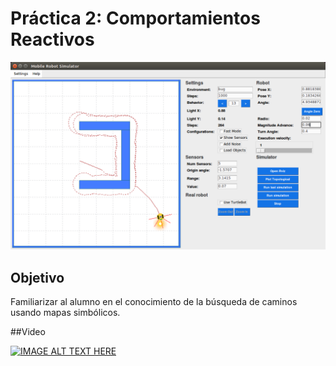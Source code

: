 # Práctica 2: Comportamientos Reactivos


![GUI](https://github.com/mmichelj/RM_P02/blob/master/screenshot.png)

## Objetivo

Familiarizar al alumno en el conocimiento de la búsqueda de
caminos usando mapas simbólicos.

##Video

[![IMAGE ALT TEXT HERE](http://img.youtube.com/vi/xKB1tlidvLo/0.jpg)](http://www.youtube.com/watch?v=xKB1tlidvLo)
